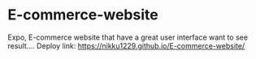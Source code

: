 # E-commerce-website
Expo, E-commerce website that have a great user interface 
want to see result....
Deploy link: https://nikku1229.github.io/E-commerce-website/
